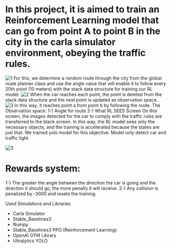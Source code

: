 # In this project, it is aimed to train an Reinforcement Learning model that can go from point A to point B in the city in the carla simulator environment, obeying the traffic rules.
![1](https://github.com/user-attachments/assets/e689033c-2bee-4762-923a-66e944b08ce4)
For this, we determine a random route through the city from the global route planner class and use the angle value that will enable it to follow every 20th point (10 meters) with the stack data structure for training our RL model.
![2](https://github.com/user-attachments/assets/1634b12c-57d0-49e4-8a44-ac8af8c306ef)
When the car reaches each point, the point is deleted from the stack data structure and the next point is updated as observation space.
![3](https://github.com/user-attachments/assets/b64d6a84-3d4f-4131-89d8-f81e0594a7f4)
In this way, it reaches point a from point b by following the route.
The Observation space:
1-) Angle for route
2-) What RL SEES Screen
On this screen, the images detected for the car to comply with the traffic rules are transferred to the black screen. In this way, the RL model sees only the necessary objects, and the training is accelerated because the states are just that.
We trained yolo model for this objective. Model only detect car and traffic light.

![3](https://github.com/user-attachments/assets/160d0477-a8bc-44cb-b6dd-1c6fa08d5bbe)
# Rewards system:
1-) The greater the angle between the direction the car is going and the direction it should go, the more penalty it will receive.
2-) Any collision is penalized by -3000 and resets the training.

Used Simulations and Libraries
- Carla Simulator
- Stable_Baselines3
- Numpy
- Stable_Baselines3 PPO (Reinforcement Learning)
- OpenAI GYM Library
- Ultralytics YOLO
